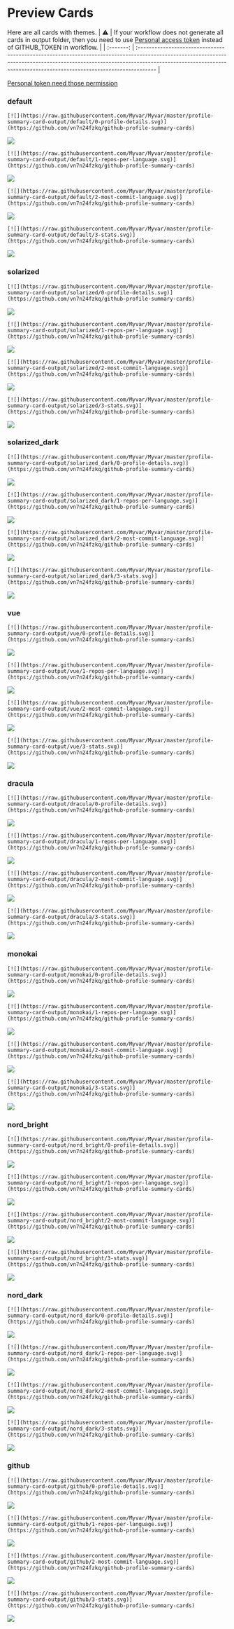 
# Preview Cards

Here are all cards with themes.
| :warning: | If your workflow does not generate all cards in output folder, then you need to use [Personal access token](https://docs.github.com/en/actions/configuring-and-managing-workflows/creating-and-storing-encrypted-secrets) instead of GITHUB_TOKEN in workflow. |
| :-------: | :------------------------------------------------------------------------------------------------------------------------------------------------------------------------------------------------------------------------------------------------ |

[Personal token need those permission](https://github.com/vn7n24fzkq/github-profile-summary-cards/wiki/Personal-access-token-permissions)


### default


```
[![](https://raw.githubusercontent.com/Myvar/Myvar/master/profile-summary-card-output/default/0-profile-details.svg)](https://github.com/vn7n24fzkq/github-profile-summary-cards)
```
![](https://raw.githubusercontent.com/Myvar/Myvar/master/profile-summary-card-output/default/0-profile-details.svg)


```
[![](https://raw.githubusercontent.com/Myvar/Myvar/master/profile-summary-card-output/default/1-repos-per-language.svg)](https://github.com/vn7n24fzkq/github-profile-summary-cards)
```
![](https://raw.githubusercontent.com/Myvar/Myvar/master/profile-summary-card-output/default/1-repos-per-language.svg)


```
[![](https://raw.githubusercontent.com/Myvar/Myvar/master/profile-summary-card-output/default/2-most-commit-language.svg)](https://github.com/vn7n24fzkq/github-profile-summary-cards)
```
![](https://raw.githubusercontent.com/Myvar/Myvar/master/profile-summary-card-output/default/2-most-commit-language.svg)


```
[![](https://raw.githubusercontent.com/Myvar/Myvar/master/profile-summary-card-output/default/3-stats.svg)](https://github.com/vn7n24fzkq/github-profile-summary-cards)
```
![](https://raw.githubusercontent.com/Myvar/Myvar/master/profile-summary-card-output/default/3-stats.svg)


### solarized


```
[![](https://raw.githubusercontent.com/Myvar/Myvar/master/profile-summary-card-output/solarized/0-profile-details.svg)](https://github.com/vn7n24fzkq/github-profile-summary-cards)
```
![](https://raw.githubusercontent.com/Myvar/Myvar/master/profile-summary-card-output/solarized/0-profile-details.svg)


```
[![](https://raw.githubusercontent.com/Myvar/Myvar/master/profile-summary-card-output/solarized/1-repos-per-language.svg)](https://github.com/vn7n24fzkq/github-profile-summary-cards)
```
![](https://raw.githubusercontent.com/Myvar/Myvar/master/profile-summary-card-output/solarized/1-repos-per-language.svg)


```
[![](https://raw.githubusercontent.com/Myvar/Myvar/master/profile-summary-card-output/solarized/2-most-commit-language.svg)](https://github.com/vn7n24fzkq/github-profile-summary-cards)
```
![](https://raw.githubusercontent.com/Myvar/Myvar/master/profile-summary-card-output/solarized/2-most-commit-language.svg)


```
[![](https://raw.githubusercontent.com/Myvar/Myvar/master/profile-summary-card-output/solarized/3-stats.svg)](https://github.com/vn7n24fzkq/github-profile-summary-cards)
```
![](https://raw.githubusercontent.com/Myvar/Myvar/master/profile-summary-card-output/solarized/3-stats.svg)


### solarized_dark


```
[![](https://raw.githubusercontent.com/Myvar/Myvar/master/profile-summary-card-output/solarized_dark/0-profile-details.svg)](https://github.com/vn7n24fzkq/github-profile-summary-cards)
```
![](https://raw.githubusercontent.com/Myvar/Myvar/master/profile-summary-card-output/solarized_dark/0-profile-details.svg)


```
[![](https://raw.githubusercontent.com/Myvar/Myvar/master/profile-summary-card-output/solarized_dark/1-repos-per-language.svg)](https://github.com/vn7n24fzkq/github-profile-summary-cards)
```
![](https://raw.githubusercontent.com/Myvar/Myvar/master/profile-summary-card-output/solarized_dark/1-repos-per-language.svg)


```
[![](https://raw.githubusercontent.com/Myvar/Myvar/master/profile-summary-card-output/solarized_dark/2-most-commit-language.svg)](https://github.com/vn7n24fzkq/github-profile-summary-cards)
```
![](https://raw.githubusercontent.com/Myvar/Myvar/master/profile-summary-card-output/solarized_dark/2-most-commit-language.svg)


```
[![](https://raw.githubusercontent.com/Myvar/Myvar/master/profile-summary-card-output/solarized_dark/3-stats.svg)](https://github.com/vn7n24fzkq/github-profile-summary-cards)
```
![](https://raw.githubusercontent.com/Myvar/Myvar/master/profile-summary-card-output/solarized_dark/3-stats.svg)


### vue


```
[![](https://raw.githubusercontent.com/Myvar/Myvar/master/profile-summary-card-output/vue/0-profile-details.svg)](https://github.com/vn7n24fzkq/github-profile-summary-cards)
```
![](https://raw.githubusercontent.com/Myvar/Myvar/master/profile-summary-card-output/vue/0-profile-details.svg)


```
[![](https://raw.githubusercontent.com/Myvar/Myvar/master/profile-summary-card-output/vue/1-repos-per-language.svg)](https://github.com/vn7n24fzkq/github-profile-summary-cards)
```
![](https://raw.githubusercontent.com/Myvar/Myvar/master/profile-summary-card-output/vue/1-repos-per-language.svg)


```
[![](https://raw.githubusercontent.com/Myvar/Myvar/master/profile-summary-card-output/vue/2-most-commit-language.svg)](https://github.com/vn7n24fzkq/github-profile-summary-cards)
```
![](https://raw.githubusercontent.com/Myvar/Myvar/master/profile-summary-card-output/vue/2-most-commit-language.svg)


```
[![](https://raw.githubusercontent.com/Myvar/Myvar/master/profile-summary-card-output/vue/3-stats.svg)](https://github.com/vn7n24fzkq/github-profile-summary-cards)
```
![](https://raw.githubusercontent.com/Myvar/Myvar/master/profile-summary-card-output/vue/3-stats.svg)


### dracula


```
[![](https://raw.githubusercontent.com/Myvar/Myvar/master/profile-summary-card-output/dracula/0-profile-details.svg)](https://github.com/vn7n24fzkq/github-profile-summary-cards)
```
![](https://raw.githubusercontent.com/Myvar/Myvar/master/profile-summary-card-output/dracula/0-profile-details.svg)


```
[![](https://raw.githubusercontent.com/Myvar/Myvar/master/profile-summary-card-output/dracula/1-repos-per-language.svg)](https://github.com/vn7n24fzkq/github-profile-summary-cards)
```
![](https://raw.githubusercontent.com/Myvar/Myvar/master/profile-summary-card-output/dracula/1-repos-per-language.svg)


```
[![](https://raw.githubusercontent.com/Myvar/Myvar/master/profile-summary-card-output/dracula/2-most-commit-language.svg)](https://github.com/vn7n24fzkq/github-profile-summary-cards)
```
![](https://raw.githubusercontent.com/Myvar/Myvar/master/profile-summary-card-output/dracula/2-most-commit-language.svg)


```
[![](https://raw.githubusercontent.com/Myvar/Myvar/master/profile-summary-card-output/dracula/3-stats.svg)](https://github.com/vn7n24fzkq/github-profile-summary-cards)
```
![](https://raw.githubusercontent.com/Myvar/Myvar/master/profile-summary-card-output/dracula/3-stats.svg)


### monokai


```
[![](https://raw.githubusercontent.com/Myvar/Myvar/master/profile-summary-card-output/monokai/0-profile-details.svg)](https://github.com/vn7n24fzkq/github-profile-summary-cards)
```
![](https://raw.githubusercontent.com/Myvar/Myvar/master/profile-summary-card-output/monokai/0-profile-details.svg)


```
[![](https://raw.githubusercontent.com/Myvar/Myvar/master/profile-summary-card-output/monokai/1-repos-per-language.svg)](https://github.com/vn7n24fzkq/github-profile-summary-cards)
```
![](https://raw.githubusercontent.com/Myvar/Myvar/master/profile-summary-card-output/monokai/1-repos-per-language.svg)


```
[![](https://raw.githubusercontent.com/Myvar/Myvar/master/profile-summary-card-output/monokai/2-most-commit-language.svg)](https://github.com/vn7n24fzkq/github-profile-summary-cards)
```
![](https://raw.githubusercontent.com/Myvar/Myvar/master/profile-summary-card-output/monokai/2-most-commit-language.svg)


```
[![](https://raw.githubusercontent.com/Myvar/Myvar/master/profile-summary-card-output/monokai/3-stats.svg)](https://github.com/vn7n24fzkq/github-profile-summary-cards)
```
![](https://raw.githubusercontent.com/Myvar/Myvar/master/profile-summary-card-output/monokai/3-stats.svg)


### nord_bright


```
[![](https://raw.githubusercontent.com/Myvar/Myvar/master/profile-summary-card-output/nord_bright/0-profile-details.svg)](https://github.com/vn7n24fzkq/github-profile-summary-cards)
```
![](https://raw.githubusercontent.com/Myvar/Myvar/master/profile-summary-card-output/nord_bright/0-profile-details.svg)


```
[![](https://raw.githubusercontent.com/Myvar/Myvar/master/profile-summary-card-output/nord_bright/1-repos-per-language.svg)](https://github.com/vn7n24fzkq/github-profile-summary-cards)
```
![](https://raw.githubusercontent.com/Myvar/Myvar/master/profile-summary-card-output/nord_bright/1-repos-per-language.svg)


```
[![](https://raw.githubusercontent.com/Myvar/Myvar/master/profile-summary-card-output/nord_bright/2-most-commit-language.svg)](https://github.com/vn7n24fzkq/github-profile-summary-cards)
```
![](https://raw.githubusercontent.com/Myvar/Myvar/master/profile-summary-card-output/nord_bright/2-most-commit-language.svg)


```
[![](https://raw.githubusercontent.com/Myvar/Myvar/master/profile-summary-card-output/nord_bright/3-stats.svg)](https://github.com/vn7n24fzkq/github-profile-summary-cards)
```
![](https://raw.githubusercontent.com/Myvar/Myvar/master/profile-summary-card-output/nord_bright/3-stats.svg)


### nord_dark


```
[![](https://raw.githubusercontent.com/Myvar/Myvar/master/profile-summary-card-output/nord_dark/0-profile-details.svg)](https://github.com/vn7n24fzkq/github-profile-summary-cards)
```
![](https://raw.githubusercontent.com/Myvar/Myvar/master/profile-summary-card-output/nord_dark/0-profile-details.svg)


```
[![](https://raw.githubusercontent.com/Myvar/Myvar/master/profile-summary-card-output/nord_dark/1-repos-per-language.svg)](https://github.com/vn7n24fzkq/github-profile-summary-cards)
```
![](https://raw.githubusercontent.com/Myvar/Myvar/master/profile-summary-card-output/nord_dark/1-repos-per-language.svg)


```
[![](https://raw.githubusercontent.com/Myvar/Myvar/master/profile-summary-card-output/nord_dark/2-most-commit-language.svg)](https://github.com/vn7n24fzkq/github-profile-summary-cards)
```
![](https://raw.githubusercontent.com/Myvar/Myvar/master/profile-summary-card-output/nord_dark/2-most-commit-language.svg)


```
[![](https://raw.githubusercontent.com/Myvar/Myvar/master/profile-summary-card-output/nord_dark/3-stats.svg)](https://github.com/vn7n24fzkq/github-profile-summary-cards)
```
![](https://raw.githubusercontent.com/Myvar/Myvar/master/profile-summary-card-output/nord_dark/3-stats.svg)


### github


```
[![](https://raw.githubusercontent.com/Myvar/Myvar/master/profile-summary-card-output/github/0-profile-details.svg)](https://github.com/vn7n24fzkq/github-profile-summary-cards)
```
![](https://raw.githubusercontent.com/Myvar/Myvar/master/profile-summary-card-output/github/0-profile-details.svg)


```
[![](https://raw.githubusercontent.com/Myvar/Myvar/master/profile-summary-card-output/github/1-repos-per-language.svg)](https://github.com/vn7n24fzkq/github-profile-summary-cards)
```
![](https://raw.githubusercontent.com/Myvar/Myvar/master/profile-summary-card-output/github/1-repos-per-language.svg)


```
[![](https://raw.githubusercontent.com/Myvar/Myvar/master/profile-summary-card-output/github/2-most-commit-language.svg)](https://github.com/vn7n24fzkq/github-profile-summary-cards)
```
![](https://raw.githubusercontent.com/Myvar/Myvar/master/profile-summary-card-output/github/2-most-commit-language.svg)


```
[![](https://raw.githubusercontent.com/Myvar/Myvar/master/profile-summary-card-output/github/3-stats.svg)](https://github.com/vn7n24fzkq/github-profile-summary-cards)
```
![](https://raw.githubusercontent.com/Myvar/Myvar/master/profile-summary-card-output/github/3-stats.svg)

